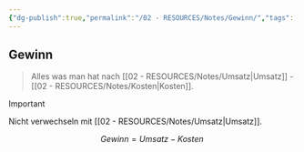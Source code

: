```yaml
---
{"dg-publish":true,"permalink":"/02 - RESOURCES/Notes/Gewinn/","tags":["BWL/formel"],"noteIcon":"","updated":"2025-03-15T23:27:07.497+01:00"}
---
```


## Gewinn 
>Alles was man hat nach [[02 - RESOURCES/Notes/Umsatz\|Umsatz]] - [[02 - RESOURCES/Notes/Kosten\|Kosten]].

 >[!important] 
 >Nicht verwechseln mit [[02 - RESOURCES/Notes/Umsatz\|Umsatz]].


$$
Gewinn = Umsatz - Kosten
$$